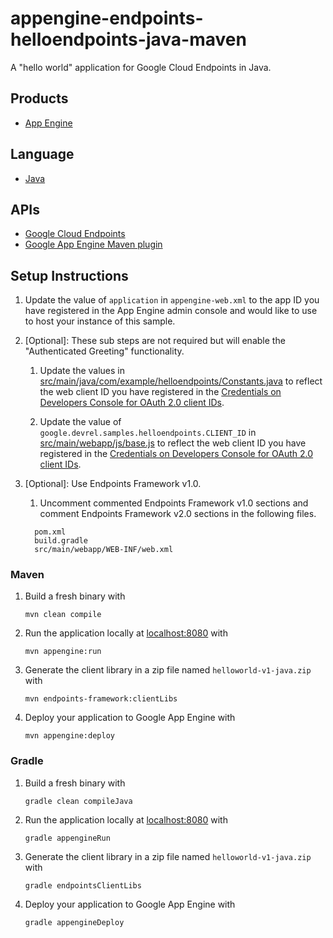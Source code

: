 appengine-endpoints-helloendpoints-java-maven
=============================================

A "hello world" application for Google Cloud Endpoints in Java.

## Products
- [App Engine][1]

## Language
- [Java][2]

## APIs
- [Google Cloud Endpoints][3]
- [Google App Engine Maven plugin][4]

## Setup Instructions
1. Update the value of `application` in `appengine-web.xml` to the app ID you
   have registered in the App Engine admin console and would like to use to host
   your instance of this sample.

1. [Optional]: These sub steps are not required but will enable the "Authenticated
Greeting" functionality.

   1. Update the values in [src/main/java/com/example/helloendpoints/Constants.java](src/main/java/com/example/helloendpoints/Constants.java) to reflect the web client ID you have registered in the
[Credentials on Developers Console for OAuth 2.0 client IDs][6].

    1. Update the value of `google.devrel.samples.helloendpoints.CLIENT_ID` in
[src/main/webapp/js/base.js](src/main/webapp/js/base.js) to reflect the web client ID you have registered in the
[Credentials on Developers Console for OAuth 2.0 client IDs][6].

1. [Optional]: Use Endpoints Framework v1.0.

    1. Uncomment commented Endpoints Framework v1.0 sections and comment
        Endpoints Framework v2.0 sections in the following files.

      ```
        pom.xml
        build.gradle
        src/main/webapp/WEB-INF/web.xml
      ```

###  Maven

1. Build a fresh binary with

    `mvn clean compile`

1. Run the application locally at [localhost:8080][5] with

    `mvn appengine:run`

1. Generate the client library in a zip file named `helloworld-v1-java.zip` with

    `mvn endpoints-framework:clientLibs`

1. Deploy your application to Google App Engine with

    `mvn appengine:deploy`

### Gradle

1. Build a fresh binary with

    `gradle clean compileJava`

1. Run the application locally at [localhost:8080][5] with

    `gradle appengineRun`

1. Generate the client library in a zip file named `helloworld-v1-java.zip` with

    `gradle endpointsClientLibs`

1. Deploy your application to Google App Engine with

    `gradle appengineDeploy`

[1]: https://developers.google.com/appengine
[2]: http://java.com/en/
[3]: https://developers.google.com/appengine/docs/java/endpoints/
[4]: https://developers.google.com/appengine/docs/java/tools/maven
[5]: https://localhost:8080/
[6]: https://console.developers.google.com/project/_/apiui/credential
